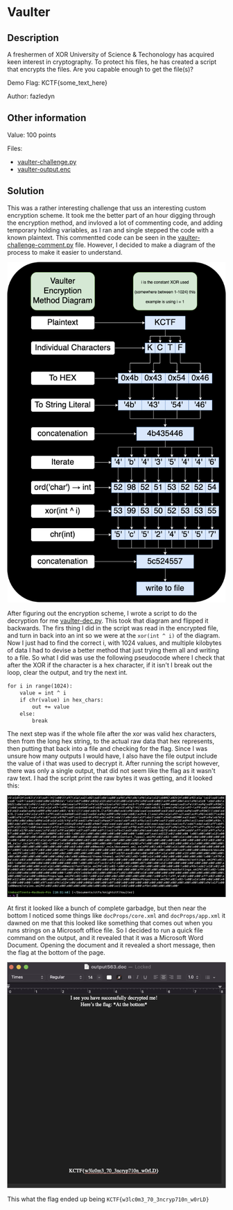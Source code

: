 # Vaulter

## Description

A freshermen of XOR University of Science & Techonology has acquired keen interest in cryptography. To protect his files, he has created a script that encrypts the files. Are you capable enough to get the file(s)?

Demo Flag: KCTF{some_text_here}

Author: fazledyn

## Other information

Value: 100 points

Files:

- [vaulter-challenge.py](./vaulter-challenge.py)
- [vaulter-output.enc](./vaulter-output.enc)

## Solution

This was a rather interesting challenge that uss an interesting custom encryption scheme. It took me the better part of an hour digging through the encryption method, and invloved a lot of commenting code, and adding temporary holding variables, as I ran and single stepped the code with a known plaintext. This commentted code can be seen in the [vaulter-challenge-comment.py](./vaulter-challenge-comment.py) file. However, I decided to make a diagram of the process to make it easier to understand.

![Vaulter Diagram](./VaulterDiagram.png)

After figuring out the encryption scheme, I wrote a script to do the decryption for me [vaulter-dec.py](vaulter-dec.py). This took that diagram and flipped it backwards. The firs thing I did in the script was read in the encrypted file, and turn in back into an int so we were at the `xor(int ^ i)` of the diagram. Now I just had to find the correct i, with 1024 values, and multiple kilobytes of data I had to devise a better method that just trying them all and writing to a file. So what I did was use the following pseudocode where I check that after the XOR if the character is a hex character, if it isn't I break out the loop, clear the output, and try the next int.

```pseudo
for i in range(1024):
    value = int ^ i
    if chr(value) in hex_chars:
        out += value
    else:
        break

```

The next step was if the whole file after the xor was valid hex characters, then from the long hex string, to the actual raw data that hex represents, then putting that back into a file and checking for the flag. Since I was unsure how many outputs I would have, I also have the file output include the value of i that was used to decrypt it. After running the script however, there was only a single output, that did not seem like the flag as it wasn't raw text. I had the script print the raw bytes it was getting, and it looked this:

![Vaulter Hex](./VaulterHex.png)

At first it looked like a bunch of complete garbadge, but then near the bottom I noticed some things like `docProps/core.xml` and `docProps/app.xml` it dawned on me that this looked like something that comes out when you runs strings on a Microsoft office file. So I decided to run a quick file command on the output, and it revealed that it was a Microsoft Word Document. Opening the document and it revealed a short message, then the flag at the bottom of the page.

![Vaulter Flag](./VaulterFlag.png)

This what the flag ended up being `KCTF{w3lc0m3_70_3ncryp710n_w0rLD}`
